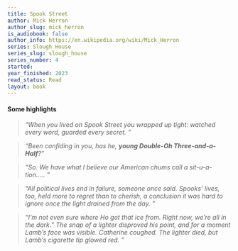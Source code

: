 ```yaml
---
title: Spook Street
author: Mick Herron
author_slug: mick_herron
is_audiobook: false
author_info: https://en.wikipedia.org/wiki/Mick_Herron
series: Slough House
series_slug: slough_house
series_number: 4
started: 
year_finished: 2023
read_status: Read
layout: book
---
```



#### Some highlights

> *“When you lived on Spook Street you wrapped up tight: watched every word, guarded every secret. ”*

> *“Been confiding in you, has he, **young Double-Oh Three-and-a-Half**?”*

> *“So. We have what I believe our American chums call a sit-u-a-tion..... ”*

> *“All political lives end in failure, someone once said. Spooks’ lives, too, held more to regret than to cherish, a conclusion it was hard to ignore once the light drained from the day. ”*

> *“I’m not even sure where Ho got that ice from. Right now, we’re all in the dark.” The snap of a lighter disproved his point, and for a moment Lamb’s face was visible. Catherine coughed. The lighter died, but Lamb’s cigarette tip glowed red. ”*
